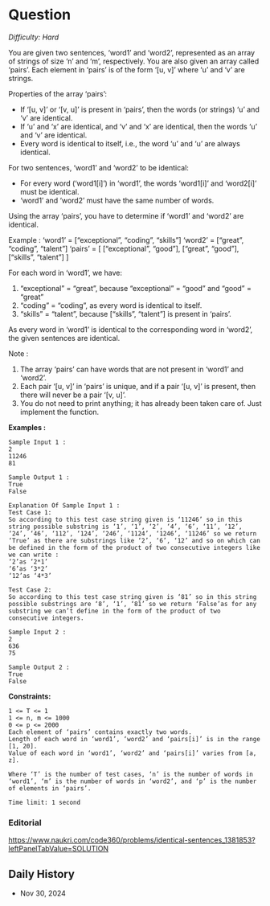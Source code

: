 # Question 

_Difficulty: Hard_

You are given two sentences, ‘word1’ and ‘word2’, represented as an array of strings of size ‘n’ and ‘m’, respectively. You are also given an array called ‘pairs’. Each element in ‘pairs’ is of the form ‘[u, v]’ where ‘u’ and ‘v’ are strings.

Properties of the array ‘pairs’:

- If ‘[u, v]’ or ‘[v, u]’ is present in ‘pairs’, then the words (or strings) ‘u’ and ‘v’ are identical.
- If ‘u’ and ‘x’ are identical, and ‘v’ and ‘x’ are identical, then the words ‘u’ and ‘v’ are identical.
- Every word is identical to itself, i.e., the word ‘u’ and ‘u’ are always identical.

For two sentences, ‘word1’ and ‘word2’ to be identical:

- For every word (‘word1[i]’) in ‘word1’, the words ‘word1[i]’ and ‘word2[i]’ must be identical.
- ‘word1’ and ‘word2’ must have the same number of words.

Using the array ‘pairs’, you have to determine if ‘word1’ and ‘word2’ are identical.

Example :
‘word1’ = [“exceptional”, “coding”, “skills”]
‘word2’ = [“great”, “coding”, “talent”]
‘pairs’ = [ [“exceptional”, “good”], [“great”, “good”], [“skills”, “talent”] ]

For each word in ‘word1’, we have:
1. “exceptional” = “great”, because “exceptional” = “good” and “good” = “great”
2. “coding” = “coding”, as every word is identical to itself.
3. “skills” = “talent”, because [“skills”, “talent”] is present in ‘pairs’.

As every word in ‘word1’ is identical to the corresponding word in ‘word2’, the given sentences are identical.

Note :
1. The array ‘pairs’ can have words that are not present in ‘word1’ and ‘word2’.
2. Each pair ‘[u, v]’ in ‘pairs’ is unique, and if a pair ‘[u, v]’ is present, then there will never be a pair ‘[v, u]’.
3. You do not need to print anything; it has already been taken care of. Just implement the function.

**Examples :**

```
Sample Input 1 :
2
11246
81

Sample Output 1 :
True
False

Explanation Of Sample Input 1 :
Test Case 1:
So according to this test case string given is ‘11246’ so in this string possible substring is ‘1’, ‘1’, ‘2’, ‘4’, ‘6’, ‘11’, ‘12’, ‘24’, ‘46’, ‘112’, ‘124’, ‘246’, ‘1124’, ‘1246’, ‘11246’ so we return ‘True’ as there are substrings like ‘2’, ‘6’, ‘12’ and so on which can be defined in the form of the product of two consecutive integers like we can write :
‘2’as ‘2*1’
‘6’as ‘3*2’
‘12’as ‘4*3’

Test Case 2:
So according to this test case string given is ‘81’ so in this string possible substrings are ‘8’, ‘1’, ‘81’ so we return ‘False’as for any substring we can’t define in the form of the product of two consecutive integers.

Sample Input 2 :
2
636
75

Sample Output 2 :
True
False
```

**Constraints:**
```
1 <= T <= 1
1 <= n, m <= 1000
0 <= p <= 2000
Each element of ‘pairs’ contains exactly two words.
Length of each word in ‘word1’, ‘word2’ and ‘pairs[i]’ is in the range [1, 20].
Value of each word in ‘word1’, ‘word2’ and ‘pairs[i]’ varies from [a, z].

Where ‘T’ is the number of test cases, ‘n’ is the number of words in ‘word1’, ‘m’ is the number of words in ‘word2’, and ‘p’ is the number of elements in ‘pairs’.

Time limit: 1 second
```

### Editorial
https://www.naukri.com/code360/problems/identical-sentences_1381853?leftPanelTabValue=SOLUTION

## Daily History
- Nov 30, 2024